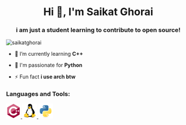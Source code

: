 <h1 align="center">Hi 👋, I'm Saikat Ghorai</h1>
<h3 align="center">i am just a student learning to contribute to open source!</h3>

<p align="left"> <img src="https://komarev.com/ghpvc/?username=saikatghorai&label=Profile%20views&color=0e75b6&style=flat" alt="saikatghorai" /> </p>

- 🌱 I’m currently learning **C++**

- 💫 I'm passionate for **Python**

- ⚡ Fun fact **i use arch btw**

<h3 align="left">Languages and Tools:</h3>
<p align="left"> <a href="https://www.w3schools.com/cpp/" target="_blank" rel="noreferrer"> <img src="https://raw.githubusercontent.com/devicons/devicon/master/icons/cplusplus/cplusplus-original.svg" alt="cplusplus" width="40" height="40"/> </a> <a href="https://www.linux.org/" target="_blank" rel="noreferrer"> <img src="https://raw.githubusercontent.com/devicons/devicon/master/icons/linux/linux-original.svg" alt="linux" width="40" height="40"/> </a> <a href="https://www.python.org" target="_blank" rel="noreferrer"> <img src="https://raw.githubusercontent.com/devicons/devicon/master/icons/python/python-original.svg" alt="python" width="40" height="40"/> </a> </p>

